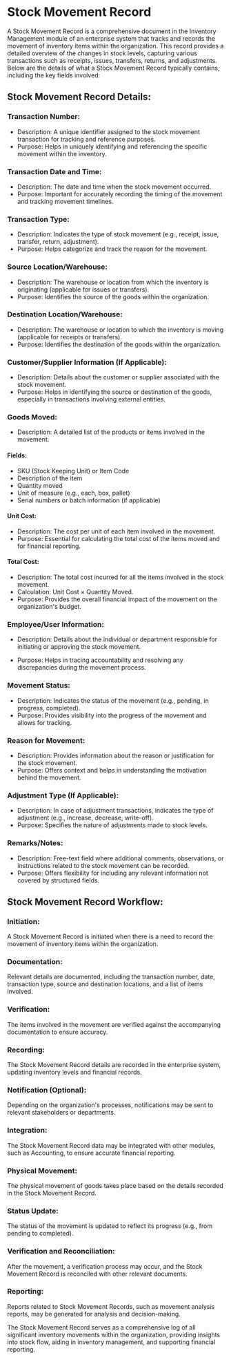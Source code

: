 # Stock Movement Record

A Stock Movement Record is a comprehensive document in the Inventory Management module of an enterprise system that tracks and records the movement of inventory items within the organization. This record provides a detailed overview of the changes in stock levels, capturing various transactions such as receipts, issues, transfers, returns, and adjustments. Below are the details of what a Stock Movement Record typically contains, including the key fields involved:

## Stock Movement Record Details:

### Transaction Number:

* Description: A unique identifier assigned to the stock movement transaction for tracking and reference purposes.
* Purpose: Helps in uniquely identifying and referencing the specific movement within the inventory.

### Transaction Date and Time:

* Description: The date and time when the stock movement occurred.
* Purpose: Important for accurately recording the timing of the movement and tracking movement timelines.

### Transaction Type:

* Description: Indicates the type of stock movement (e.g., receipt, issue, transfer, return, adjustment).
* Purpose: Helps categorize and track the reason for the movement.

### Source Location/Warehouse:

* Description: The warehouse or location from which the inventory is originating (applicable for issues or transfers).
* Purpose: Identifies the source of the goods within the organization.

### Destination Location/Warehouse:

* Description: The warehouse or location to which the inventory is moving (applicable for receipts or transfers).
* Purpose: Identifies the destination of the goods within the organization.

### Customer/Supplier Information (If Applicable):

* Description: Details about the customer or supplier associated with the stock movement.
* Purpose: Helps in identifying the source or destination of the goods, especially in transactions involving external entities.

### Goods Moved:

* Description: A detailed list of the products or items involved in the movement.

#### Fields:

* SKU (Stock Keeping Unit) or Item Code
* Description of the item
* Quantity moved
* Unit of measure (e.g., each, box, pallet)
* Serial numbers or batch information (if applicable)

#### Unit Cost:

* Description: The cost per unit of each item involved in the movement.
* Purpose: Essential for calculating the total cost of the items moved and for financial reporting.

#### Total Cost:

* Description: The total cost incurred for all the items involved in the stock movement.
* Calculation: Unit Cost × Quantity Moved.
* Purpose: Provides the overall financial impact of the movement on the organization's budget.

### Employee/User Information:

* Description: Details about the individual or department responsible for initiating or approving the stock movement.

* Purpose: Helps in tracing accountability and resolving any discrepancies during the movement process.

### Movement Status:

* Description: Indicates the status of the movement (e.g., pending, in progress, completed).
* Purpose: Provides visibility into the progress of the movement and allows for tracking.

### Reason for Movement:

* Description: Provides information about the reason or justification for the stock movement.
* Purpose: Offers context and helps in understanding the motivation behind the movement.

### Adjustment Type (If Applicable):

* Description: In case of adjustment transactions, indicates the type of adjustment (e.g., increase, decrease, write-off).
* Purpose: Specifies the nature of adjustments made to stock levels.

### Remarks/Notes:

* Description: Free-text field where additional comments, observations, or instructions related to the stock movement can be recorded.
* Purpose: Offers flexibility for including any relevant information not covered by structured fields.

## Stock Movement Record Workflow:

### Initiation:

A Stock Movement Record is initiated when there is a need to record the movement of inventory items within the organization.

### Documentation:

Relevant details are documented, including the transaction number, date, transaction type, source and destination locations, and a list of items involved.

### Verification:

The items involved in the movement are verified against the accompanying documentation to ensure accuracy.

### Recording:

The Stock Movement Record details are recorded in the enterprise system, updating inventory levels and financial records.

### Notification (Optional):

Depending on the organization's processes, notifications may be sent to relevant stakeholders or departments.

### Integration:

The Stock Movement Record data may be integrated with other modules, such as Accounting, to ensure accurate financial reporting.

### Physical Movement:

The physical movement of goods takes place based on the details recorded in the Stock Movement Record.

### Status Update:

The status of the movement is updated to reflect its progress (e.g., from pending to completed).

### Verification and Reconciliation:

After the movement, a verification process may occur, and the Stock Movement Record is reconciled with other relevant documents.

### Reporting:

Reports related to Stock Movement Records, such as movement analysis reports, may be generated for analysis and decision-making.

The Stock Movement Record serves as a comprehensive log of all significant inventory movements within the organization, providing insights into stock flow, aiding in inventory management, and supporting financial reporting.